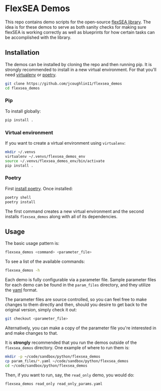 # FlexSEA Demos

This repo contains demo scripts for the open-source [flexSEA library](https://pypi.org/project/flexsea/). The idea is for these demos to serve as both sanity checks for making sure flexSEA is working correctly as well as blueprints for how certain tasks can be accomplished with the library.

## Installation

The demos can be installed by cloning the repo and then running pip. It is strongly recommended to install in a new virtual environment. For that you'll need [virtualenv](https://virtualenv.pypa.io/en/latest/installation.html) or [poetry](https://python-poetry.org/).

```bash
git clone https://github.com/jcoughlin11/flexsea_demos
cd flexsea_demos
```

### Pip

To install globally:

```bash
pip install .
```

### Virtual environment

If you want to create a virtual environment using `virtualenv`:

```bash
mkdir ~/.venvs
virtualenv ~/.venvs/flexsea_demos_env
source ~/.venvs/flexsea_demos_env/bin/activate
pip install .
```

### Poetry

First [install poetry](https://python-poetry.org/docs/#installation). Once installed:

```bash
poetry shell
poetry install
```

The first command creates a new virtual environment and the second installs `flexsea_demos` along with all of its dependencies.


## Usage

The basic usage pattern is:

```bash
flexsea_demos <command> <parameter_file>
```

To see a list of the available commands:

```bash
flexsea_demos -h
```

Each demo is fully configurable via a parameter file. Sample parameter files for each demo can be found in the `param_files` directory, and they utilize the [yaml](https://en.wikipedia.org/wiki/YAML) format.

The parameter files are source controlled, so you can feel free to make changes to them directly and then, should you desire to get back to the original version, simply check it out:

```bash
git checkout <parameter_file>
```

Alternatively, you can make a copy of the parameter file you're interested in and make changes to that.

It is **strongly** recommended that you run the demos outside of the `flexsea_demos` directory. One example of where to run them is:

```bash
mkdir -p ~/code/sandbox/python/flexsea_demos
cp param_files/*.yaml ~/code/sandbox/python/flexsea_demos
cd ~/code/sandbox/python/flexsea_demos
```

Then, if you want to run, say, the `read_only` demo, you would do:

```bash
flexsea_demos read_only read_only_params.yaml
```
